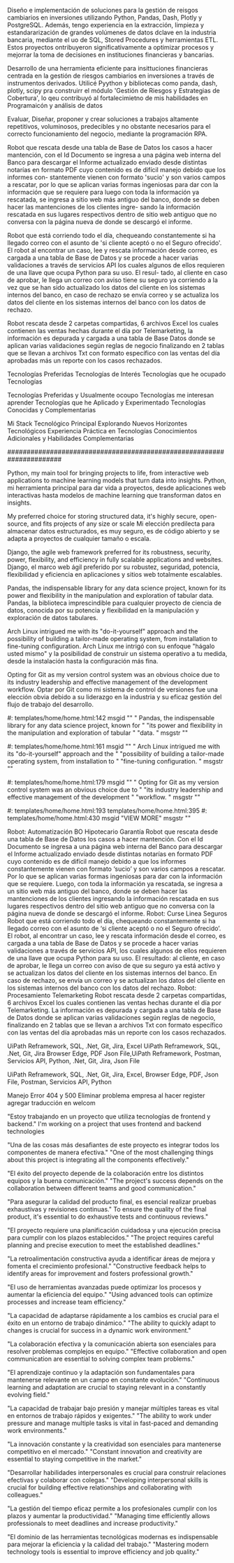Diseño e implementación de soluciones para la gestión de reisgos cambiarios en inversiones utilizando Python, Pandas, Dash, Plotly y PostgreSQL. Además, tengo experiencia en la extracción, limpieza y estandararización de grandes volúmenes de datos dclave en la industria bancaria, mediante el uo de SQL, Stored Procedures y herramientas ETL. Estos proyectos ontribuyeron significativamente a optimizar procesos y mejorrar la toma de decisiones en instituciones financieras y bancarias.

Desarrollo de una herramienta eficiente para insittuciones financieras centrada en la gestión de riesgos cambiarios en inversiones a través de instrumentos derivados. Utilicé Pyython y bibliotecas como panda, dash, plotly, scipy pra construirr el módulo 'Gestión de Riesgos y Estrategias de Cobertura', lo qeu contribuyó al fortalecimietno de mis habilidades en Programaicón y análisis de datos

Evaluar, Diseñar, proponer y crear soluciones a trabajos altamente repetitivos, voluminosos, predecibles y no obstante necesarios para el correcto funcionamiento del negocio, mediante la programación RPA. 


Robot que rescata desde una tabla de Base de Datos los casos a hacer mantención, con el Id Documento se ingresa a una página web interna del Banco para descargar el Informe actualizado enviado desde distintas notarías en formato PDF cuyo contenido es de difícil manejo debido que los informes con- stantemente vienen con formato 'sucio' y son varios campos a rescatar, por lo que se aplican varias formas ingeniosas para dar con la información que se requiere para luego con toda la información ya rescatada, se ingresa a sitio web más antiguo del banco, donde se deben hacer las mantenciones de los clientes ingre- sando la información rescatada en sus lugares respectivos dentro de sitio web antiguo que no conversa con la página nueva de donde se descargó el informe. 

 Robot que está corriendo todo el día, chequeando constantemente si ha llegado correo con el asunto de 'si cliente aceptó o no el Seguro ofrecido'. El robot al encontrar un caso, lee y rescata información desde correo, es cargada a una tabla de Base de Datos y se procede a hacer varias validaciones a través de servicios API los cuales algunos de ellos requieren de una llave que ocupa Python para su uso. El resul- tado, al cliente en caso de aprobar, le llega un correo con aviso tiene su seguro ya corriendo a la vez que se han sido actualizado los datos del cliente en los sistemas internos del banco, en caso de rechazo se envía correo y se actualiza los datos del cliente en los sistemas internos del banco con los datos de rechazo. 

Robot rescata desde 2 carpetas compartidas, 6 archivos Excel los cuales contienen las ventas hechas durante el día por Telemarketing, la información es depurada y cargada a una tabla de Base Datos donde se aplican varias validaciones según reglas de negocio finalizando en 2 tablas que se llevan a archivos Txt con formato específico con las ventas del día aprobadas más un reporte con los casos rechazados. 



Tecnologías Preferidas
Tecnologías de Interés
Tecnologías que he ocupado
Tecnologías 


Tecnologías Preferidas y Usualmente ocoupo
Tecnologías me interesan aprender
Tecnologías que he Aplicado y Experimentado 
Tecnologías Conocidas y Complementarias



Mi Stack Tecnológico Principal
Explorando Nuevos Horizontes Tecnológicos
Experiencia Práctica en Tecnologías
Conocimientos Adicionales y Habilidades Complementarias


######################################################################


Python, my main tool for bringing projects to life, from interactive web applications to machine learning models that turn data into insights.
Python, mi herramienta principal para dar vida a proyectos, desde aplicaciones web interactivas hasta modelos de machine learning que transforman datos en insights.


My preferred choice for storing structured data, it's highly secure, open-source, and fits projects of any size or scale
Mi elección predilecta para almacenar datos estructurados, es muy seguro, es de código abierto y se adapta a proyectos de cualquier tamaño o escala.


Django, the agile web framework preferred for its robustness, security, power, flexibility, and efficiency in fully scalable applications and websites.
Django, el marco web ágil preferido por su robustez, seguridad, potencia, flexibilidad y eficiencia en aplicaciones y sitios web totalmente escalables.



Pandas, the indispensable library for any data science project, known for its power and flexibility in the manipulation and exploration of tabular data.
Pandas, la biblioteca imprescindible para cualquier proyecto de ciencia de datos, conocida por su potencia y flexibilidad en la manipulación y exploración de datos tabulares.



Arch Linux intrigued me with its "do-it-yourself" approach and the possibility of building a tailor-made operating system, from installation to fine-tuning configuration.
Arch Linux me intrigó con su enfoque "hágalo usted mismo" y la posibilidad de construir un sistema operativo a tu medida, desde la instalación hasta la configuración más fina.

Opting for Git as my version control system was an obvious choice due to its industry leadership and effective management of the development workflow.
Optar por Git como mi sistema de control de versiones fue una elección obvia debido a su liderazgo en la industria y su eficaz gestión del flujo de trabajo del desarrollo.




#: templates/home/home.html:142
msgid ""
" Pandas, the indispensable library for any data science project, known for "
"its power and flexibility in the manipulation and exploration of tabular "
"data. "
msgstr ""

#: templates/home/home.html:161
msgid ""
" Arch Linux intrigued me with its \"do-it-yourself\" approach and the "
"possibility of building a tailor-made operating system, from installation to "
"fine-tuning configuration. "
msgstr ""

#: templates/home/home.html:179
msgid ""
" Opting for Git as my version control system was an obvious choice due to "
"its industry leadership and effective management of the development "
"workflow. "
msgstr ""

#: templates/home/home.html:193 templates/home/home.html:395
#: templates/home/home.html:430
msgid "VIEW MORE"
msgstr ""


Robot: Automatización BO Hipotecario Garantía
Robot que rescata desde una tabla de Base de Datos los casos a hacer mantención. Con el Id Documento se ingresa a una página web interna del Banco para descargar el Informe actualizado enviado desde distintas notarías en formato PDF cuyo contenido es de difícil manejo debido a que los informes constantemente vienen con formato ‘sucio’ y son varios campos a rescatar. Por lo que se aplican varias formas ingeniosas para dar con la información que se requiere. Luego, con toda la información ya rescatada, se ingresa a un sitio web más antiguo del banco, donde se deben hacer las mantenciones de los clientes ingresando la información rescatada en sus lugares respectivos dentro del sitio web antiguo que no conversa con la página nueva de donde se descargó el informe.
Robot: Curse Linea Seguros
Robot que está corriendo todo el día, chequeando constantemente si ha llegado correo con el asunto de ‘si cliente aceptó o no el Seguro ofrecido’. El robot, al encontrar un caso, lee y rescata información desde el correo, es cargada a una tabla de Base de Datos y se procede a hacer varias validaciones a través de servicios API, los cuales algunos de ellos requieren de una llave que ocupa Python para su uso. El resultado: al cliente, en caso de aprobar, le llega un correo con aviso de que su seguro ya está activo y se actualizan los datos del cliente en los sistemas internos del banco. En caso de rechazo, se envía un correo y se actualizan los datos del cliente en los sistemas internos del banco con los datos del rechazo.
Robot: Procesamiento Telemarketing
Robot rescata desde 2 carpetas compartidas, 6 archivos Excel los cuales contienen las ventas hechas durante el día por Telemarketing. La información es depurada y cargada a una tabla de Base de Datos donde se aplican varias validaciones según reglas de negocio, finalizando en 2 tablas que se llevan a archivos Txt con formato específico con las ventas del día aprobadas más un reporte con los casos rechazados.


UiPath Reframework, SQL, .Net, Git, Jira, Excel  UiPath Reframework, SQL, .Net, Git, Jira Browser Edge, PDF Json File,UiPath Reframework, Postman, Servicios API, Python, .Net, Git, Jira, Json File

UiPath Reframework, SQL, .Net, Git, Jira, Excel, Browser Edge, PDF, Json File, Postman, Servicios API, Python



Manejo Error 404 y 500
Eliminar problema empresa al hacer register
agregar traducción en welcom





"Estoy trabajando en un proyecto que utiliza tecnologías de frontend y backend."
I'm working on a project that uses frontend and backend technologies

"Una de las cosas más desafiantes de este proyecto es integrar todos los componentes de manera efectiva."
"One of the most challenging things about this project is integrating all the components effectively."

"El éxito del proyecto depende de la colaboración entre los distintos equipos y la buena comunicación."
"The project's success depends on the collaboration between different teams and good communication."

"Para asegurar la calidad del producto final, es esencial realizar pruebas exhaustivas y revisiones continuas."
To ensure the quality of the final product, it's essential to do exhaustive tests and continuous reviews."

"El proyecto requiere una planificación cuidadosa y una ejecución precisa para cumplir con los plazos establecidos."
"The project requires careful planning and precise execution to meet the established deadlines."

"La retroalimentación constructiva ayuda a identificar áreas de mejora y fomenta el crecimiento profesional."
"Constructive feedback helps to identify areas for improvement and fosters professional growth."


"El uso de herramientas avanzadas puede optimizar los procesos y aumentar la eficiencia del equipo."
"Using advanced tools can optimize processes and increase team efficiency."

"La capacidad de adaptarse rápidamente a los cambios es crucial para el éxito en un entorno de trabajo dinámico."
"The ability to quickly adapt to changes is crucial for success in a dynamic work environment."

"La colaboración efectiva y la comunicación abierta son esenciales para resolver problemas complejos en equipo."
"Effective collaboration and open communication are essential to solving complex team problems."

"El aprendizaje continuo y la adaptación son fundamentales para mantenerse relevante en un campo en constante evolución."
"Continuous learning and adaptation are crucial to staying relevant in a constantly evolving field."

"La capacidad de trabajar bajo presión y manejar múltiples tareas es vital en entornos de trabajo rápidos y exigentes."
"The ability to work under pressure and manage multiple tasks is vital in fast-paced and demanding work environments."

"La innovación constante y la creatividad son esenciales para mantenerse competitivo en el mercado."
"Constant innovation and creativity are essential to staying competitive in the market."

"Desarrollar habilidades interpersonales es crucial para construir relaciones efectivas y colaborar con colegas."
"Developing interpersonal skills is crucial for building effective relationships and collaborating with colleagues."

"La gestión del tiempo eficaz permite a los profesionales cumplir con los plazos y aumentar la productividad."
"Managing time efficiently allows professionals to meet deadlines and increase productivity."

"El dominio de las herramientas tecnológicas modernas es indispensable para mejorar la eficiencia y la calidad del trabajo."
"Mastering modern technology tools is essential to improve efficiency and job quality."


